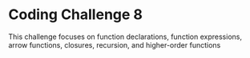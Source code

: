  # Coding Challenge 8 
 This challenge focuses on function declarations, function expressions, arrow functions, closures, recursion, and higher-order functions
 